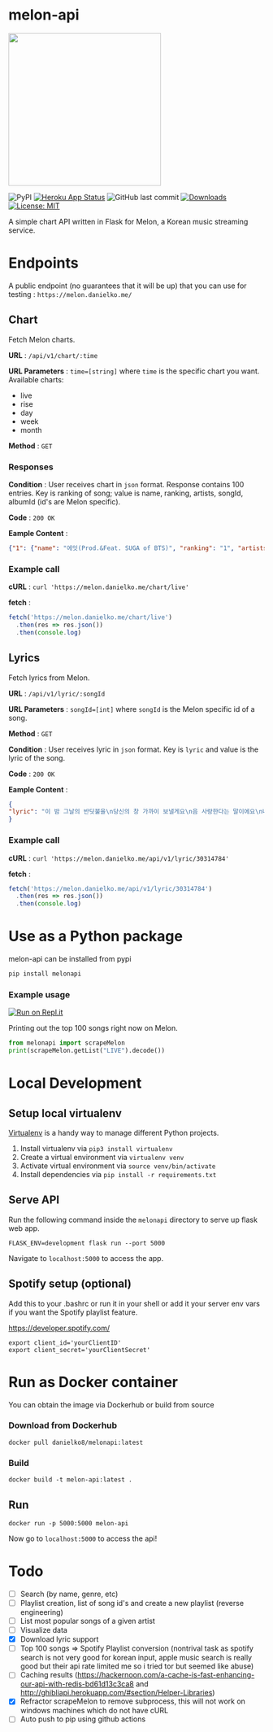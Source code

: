 # melon-api
<img src="https://i.imgur.com/Igpf68Q.png" width="300">

![PyPI](https://img.shields.io/pypi/v/melonapi?color=success&label=pypi%20package)
[![Heroku App Status](http://heroku-shields.herokuapp.com/ko28melonapi)](https://ko28melonapi.herokuapp.com)
![GitHub last commit](https://img.shields.io/github/last-commit/ko28/melon-api)
[![Downloads](https://pepy.tech/badge/melonapi)](https://pepy.tech/project/melonapi)
[![License: MIT](https://img.shields.io/badge/License-MIT-blue.svg)](https://opensource.org/licenses/MIT)

A simple chart API written in Flask for Melon, a Korean music streaming service. 

# Endpoints 

A public endpoint (no guarantees that it will be up) that you can use for testing : `https://melon.danielko.me/`

## Chart

Fetch Melon charts.

**URL** : `/api/v1/chart/:time`

**URL Parameters** : `time=[string]` where `time` is the specific chart you want. Available charts: 
- live
- rise
- day 
- week
- month

**Method** : `GET`


### Responses

**Condition** : User receives chart in `json` format. Response contains 100 entries. Key is ranking of song; value is name, ranking, artists, songId, albumId (id's are Melon specific). 

**Code** : `200 OK`

**Eample Content** :
```json
{"1": {"name": "에잇(Prod.&Feat. SUGA of BTS)", "ranking": "1", "artists": "아이유", "songId": "32578498", "albumId": "10426648"}, "2": {"name": "나비와 고양이 (feat.백현 (BAEKHYUN))", "ranking": "2", "artists": "볼빨간사춘기", "songId": "32583036", "albumId": "10427559"}, "3": {"name": "ON", "ranking": "3", "artists": "방탄소년단", "songId": "32399830", "albumId": "10377346"}, "4": {"name": "아로하", "ranking": "4", "artists": "조정석", "songId": "32491274", "albumId": "10409054"}, "5": {"name": "살짝 설렜어 (Nonstop)", "ranking": "5", "artists": "오마이걸", "songId": "32559781", "albumId": "10423289"}, "6": {"name": "00:00 (Zero O’Clock)", "ranking": "6", "artists": "방탄소년단", "songId": "32399832", "albumId": "10377346"}, "7": {"name": "Black Swan", "ranking": "7", "artists": "방탄소년단", "songId": "32323969", "albumId": "10377346"}, "8": {"name": "작은 것들을 위한 시 (Boy With Luv) (Feat. Halsey)", "ranking": "8", "artists": "방탄소년단", "songId": "31737197", "albumId": "10273641"}, "9": {"name": "친구", "ranking": "9", "artists": "방탄소년단", "songId": "32399834", "albumId": "10377346"}, "10": {"name": "Filter", "ranking": "10", "artists": "방탄소년단", "songId": "32399827", "albumId": "10377346"}, "11": {"name": "시차", "ranking": "11", "artists": "방탄소년단", "songId": "32399828", "albumId": "10377346"}, "12": {"name": "Moon", "ranking": "12", "artists": "방탄소년단", "songId": "32399835", "albumId": "10377346"}, "13": {"name": "Inner Child", "ranking": "13", "artists": "방탄소년단", "songId": "32399833", "albumId": "10377346"}, "14": {"name": "We are Bulletproof : the Eternal", "ranking": "14", "artists": "방탄소년단", "songId": "32399837", "albumId": "10377346"}, "15": {"name": "Louder than bombs", "ranking": "15", "artists": "방탄소년단", "songId": "32399829", "albumId": "10377346"}, "16": {"name": "욱 (UGH!)", "ranking": "16", "artists": "방탄소년단", "songId": "32399831", "albumId": "10377346"}, "17": {"name": "Interlude : Shadow", "ranking": "17", "artists": "방탄소년단", "songId": "32399826", "albumId": "10377346"}, "18": {"name": "Respect", "ranking": "18", "artists": "방탄소년단", "songId": "32399836", "albumId": "10377346"}, "19": {"name": "Outro : Ego", "ranking": "19", "artists": "방탄소년단", "songId": "32399838", "albumId": "10377346"}, "20": {"name": "Ridin’", "ranking": "20", "artists": "NCT DREAM", "songId": "32550660", "albumId": "10421298"}, "21": {"name": "Yours (Feat. 이하이, 창모)", "ranking": "21", "artists": "Raiden, 찬열 (CHANYEOL)", "songId": "32590490", "albumId": "10429159"}, "22": {"name": "Zombie", "ranking": "22", "artists": "DAY6 (데이식스)", "songId": "32586848", "albumId": "10428497"}, "23": {"name": "너를 사랑하고 있어", "ranking": "23", "artists": "백현 (BAEKHYUN)", "songId": "32298623", "albumId": "10372655"}, "24": {"name": "처음처럼", "ranking": "24", "artists": "엠씨더맥스 (M.C the MAX)", "songId": "32486613", "albumId": "10408131"}, "25": {"name": "내게 말해줘 (7 Days)", "ranking": "25", "artists": "NCT DREAM", "songId": "32550662", "albumId": "10421298"}, "26": {"name": "시작", "ranking": "26", "artists": "가호 (Gaho)", "songId": "32345931", "albumId": "10381712"}, "27": {"name": "너의 자리 (Puzzle Piece)", "ranking": "27", "artists": "NCT DREAM", "songId": "32550664", "albumId": "10421298"}, "28": {"name": "사랑, 하자", "ranking": "28", "artists": "수호 (SUHO)", "songId": "32495729", "albumId": "10409970"}, "29": {"name": "사랑은 또다시 (Love Again)", "ranking": "29", "artists": "NCT DREAM", "songId": "32550663", "albumId": "10421298"}, "30": {"name": "덤더럼(Dumhdurum)", "ranking": "30", "artists": "Apink (에이핑크)", "songId": "32528369", "albumId": "10416723"}, "31": {"name": "Quiet Down", "ranking": "31", "artists": "NCT DREAM", "songId": "32550661", "albumId": "10421298"}, "32": {"name": "Happy", "ranking": "32", "artists": "태연 (TAEYEON)", "songId": "32572926", "albumId": "10425647"}, "33": {"name": "Dolphin", "ranking": "33", "artists": "오마이걸", "songId": "32559782", "albumId": "10423289"}, "34": {"name": "좋은 사람 있으면 소개시켜줘", "ranking": "34", "artists": "조이 (JOY)", "songId": "32473998", "albumId": "10405712"}, "35": {"name": "이제 나만 믿어요", "ranking": "35", "artists": "임영웅", "songId": "32508053", "albumId": "10412319"}, "36": {"name": "너에게 가는 이 길 위에서 (너.이.길)", "ranking": "36", "artists": "백현 (BAEKHYUN)", "songId": "32421335", "albumId": "10396078"}, "37": {"name": "Obsession", "ranking": "37", "artists": "EXO", "songId": "32217921", "albumId": "10357878"}, "38": {"name": "Blueming", "ranking": "38", "artists": "아이유", "songId": "32183386", "albumId": "10346650"}, "39": {"name": "METEOR", "ranking": "39", "artists": "창모 (CHANGMO)", "songId": "32224272", "albumId": "10359162"}, "40": {"name": "흔들리는 꽃들 속에서 네 샴푸향이 느껴진거야", "ranking": "40", "artists": "장범준", "songId": "32003395", "albumId": "10320500"}, "41": {"name": "Love me or Leave me", "ranking": "41", "artists": "DAY6 (데이식스)", "songId": "32586850", "albumId": "10428497"}, "42": {"name": "영웅 (英雄; Kick It)", "ranking": "42", "artists": "NCT 127", "songId": "32393669", "albumId": "10391380"}, "43": {"name": "Go away go away", "ranking": "43", "artists": "찬열 (CHANYEOL), 펀치 (Punch)", "songId": "32325829", "albumId": "10377809"}, "44": {"name": "아무노래", "ranking": "44", "artists": "지코 (ZICO)", "songId": "32313543", "albumId": "10375118"}, "45": {"name": "Dance Monkey", "ranking": "45", "artists": "Tones And I", "songId": "31979846", "albumId": "10316394"}, "46": {"name": "마음을 드려요", "ranking": "46", "artists": "아이유", "songId": "32378104", "albumId": "10388744"}, "47": {"name": "그때 그 아인", "ranking": "47", "artists": "김필", "songId": "32377231", "albumId": "10388581"}, "48": {"name": "Made In You", "ranking": "48", "artists": "수호 (SUHO)", "songId": "32495730", "albumId": "10409970"}, "49": {"name": "어느 60대 노부부이야기", "ranking": "49", "artists": "임영웅", "songId": "32397381", "albumId": "10391899"}, "50": {"name": "우리 만남이", "ranking": "50", "artists": "폴킴", "songId": "32550314", "albumId": "10421264"}, "51": {"name": "해와 달처럼", "ranking": "51", "artists": "DAY6 (데이식스)", "songId": "32586847", "albumId": "10428497"}, "52": {"name": "돌덩이", "ranking": "52", "artists": "하현우 (국카스텐)", "songId": "32361098", "albumId": "10385262"}, "53": {"name": "자화상", "ranking": "53", "artists": "수호 (SUHO)", "songId": "32495732", "albumId": "10409970"}, "54": {"name": "I’m in Trouble", "ranking": "54", "artists": "뉴이스트", "songId": "32588064", "albumId": "10428727"}, "55": {"name": "O₂", "ranking": "55", "artists": "수호 (SUHO)", "songId": "32495728", "albumId": "10409970"}, "56": {"name": "너의 차례 (Feat. 윤하)", "ranking": "56", "artists": "수호 (SUHO)", "songId": "32495733", "albumId": "10409970"}, "57": {"name": "화려하지 않은 고백", "ranking": "57", "artists": "규현 (KYUHYUN)", "songId": "32508146", "albumId": "10412335"}, "58": {"name": "암막 커튼", "ranking": "58", "artists": "수호 (SUHO)", "songId": "32495731", "albumId": "10409970"}, "59": {"name": "바램", "ranking": "59", "artists": "임영웅", "songId": "32323330", "albumId": "10377157"}, "60": {"name": "어떻게 지내 (Prod. By VAN.C)", "ranking": "60", "artists": "오반", "songId": "32438894", "albumId": "10399190"}, "61": {"name": "WANNABE", "ranking": "61", "artists": "ITZY (있지)", "songId": "32445339", "albumId": "10400522"}, "62": {"name": "Tick Tock", "ranking": "62", "artists": "DAY6 (데이식스)", "songId": "32586849", "albumId": "10428497"}, "63": {"name": "반만", "ranking": "63", "artists": "진민호", "songId": "32224409", "albumId": "10359204"}, "64": {"name": "Memories", "ranking": "64", "artists": "Maroon 5", "songId": "32055419", "albumId": "10330593"}, "65": {"name": "Psycho", "ranking": "65", "artists": "Red Velvet (레드벨벳)", "songId": "32273582", "albumId": "10368053"}, "66": {"name": "품", "ranking": "66", "artists": "볼빨간사춘기", "songId": "32594046", "albumId": "10427559"}, "67": {"name": "늦은 밤 너의 집 앞 골목길에서", "ranking": "67", "artists": "노을", "songId": "32156286", "albumId": "10348811"}, "68": {"name": "Afraid", "ranking": "68", "artists": "DAY6 (데이식스)", "songId": "32586853", "albumId": "10428497"}, "69": {"name": "나의 하루는 다 너로 가득해", "ranking": "69", "artists": "지코 (ZICO), 웬디 (WENDY)", "songId": "32600237", "albumId": "10431009"}, "70": {"name": "보라빛 엽서", "ranking": "70", "artists": "임영웅", "songId": "32441451", "albumId": "10399605"}, "71": {"name": "Don't Start Now", "ranking": "71", "artists": "Dua Lipa", "songId": "32137576", "albumId": "10345880"}, "72": {"name": "FIESTA", "ranking": "72", "artists": "IZ*ONE (아이즈원)", "songId": "32381408", "albumId": "10389281"}, "73": {"name": "1 to 10", "ranking": "73", "artists": "DAY6 (데이식스)", "songId": "32586852", "albumId": "10428497"}, "74": {"name": "내 눈물 모아", "ranking": "74", "artists": "휘인 (Whee In)", "songId": "32561690", "albumId": "10423707"}, "75": {"name": "봄날", "ranking": "75", "artists": "방탄소년단", "songId": "30244931", "albumId": "10037969"}, "76": {"name": "그대 고운 내사랑", "ranking": "76", "artists": "어반자카파", "songId": "32521396", "albumId": "10415229"}, "77": {"name": "오늘도 빛나는 너에게 (To You My Light) (Feat.이라온)", "ranking": "77", "artists": "마크툽 (MAKTUB)", "songId": "31853557", "albumId": "10294603"}, "78": {"name": "2002", "ranking": "78", "artists": "Anne-Marie", "songId": "31029291", "albumId": "10137250"}, "79": {"name": "때려쳐", "ranking": "79", "artists": "DAY6 (데이식스)", "songId": "32586851", "albumId": "10428497"}, "80": {"name": "나보다 더 사랑해요", "ranking": "80", "artists": "김호중", "songId": "32560653", "albumId": "10423519"}, "81": {"name": "우리 왜 헤어져야 해", "ranking": "81", "artists": "신예영", "songId": "32187544", "albumId": "10353881"}, "82": {"name": "Love poem", "ranking": "82", "artists": "아이유", "songId": "32143487", "albumId": "10346650"}, "83": {"name": "Stay Tonight", "ranking": "83", "artists": "청하", "songId": "32559498", "albumId": "10423202"}, "84": {"name": "너를 그린 우주 (Insomnia2020) (Feat. 이라온)", "ranking": "84", "artists": "마크툽 (MAKTUB)", "songId": "32556676", "albumId": "10422586"}, "85": {"name": "Moon Dance", "ranking": "85", "artists": "뉴이스트", "songId": "32588063", "albumId": "10428727"}, "86": {"name": "Stuck with U", "ranking": "86", "artists": "Ariana Grande, Justin Bieber", "songId": "32584913", "albumId": "10428037"}, "87": {"name": "넌 내가 보고 싶지 않나 봐", "ranking": "87", "artists": "신예영", "songId": "32559566", "albumId": "10423244"}, "88": {"name": "Back To Me (평행우주)", "ranking": "88", "artists": "뉴이스트", "songId": "32588066", "albumId": "10428727"}, "89": {"name": "모든 날, 모든 순간 (Every day, Every Moment)", "ranking": "89", "artists": "폴킴", "songId": "30962526", "albumId": "10149492"}, "90": {"name": "꼭", "ranking": "90", "artists": "뉴이스트", "songId": "32588067", "albumId": "10428727"}, "91": {"name": "일편단심 민들레야", "ranking": "91", "artists": "임영웅", "songId": "32362652", "albumId": "10385603"}, "92": {"name": "Firework", "ranking": "92", "artists": "뉴이스트", "songId": "32588065", "albumId": "10428727"}, "93": {"name": "어떻게 이별까지 사랑하겠어, 널 사랑하는 거지", "ranking": "93", "artists": "AKMU (악동뮤지션)", "songId": "32061975", "albumId": "10331947"}, "94": {"name": "Maniac", "ranking": "94", "artists": "Conan Gray", "songId": "32122539", "albumId": "10343276"}, "95": {"name": "반딧별", "ranking": "95", "artists": "뉴이스트", "songId": "32588068", "albumId": "10428727"}, "96": {"name": "상사화", "ranking": "96", "artists": "임영웅", "songId": "32555799", "albumId": "10422374"}, "97": {"name": "배신자", "ranking": "97", "artists": "임영웅", "songId": "32457760", "albumId": "10402513"}, "98": {"name": "Zombie (English Ver.)", "ranking": "98", "artists": "DAY6 (데이식스)", "songId": "32586854", "albumId": "10428497"}, "99": {"name": "LALALILALA", "ranking": "99", "artists": "에이프릴 (APRIL)", "songId": "32550258", "albumId": "10421256"}, "100": {"name": "두 주먹", "ranking": "100", "artists": "임영웅", "songId": "32457753", "albumId": "10402513"}}
```

### Example call
**cURL** : `curl 'https://melon.danielko.me/chart/live'`

**fetch** :
```javascript
fetch('https://melon.danielko.me/chart/live')
  .then(res => res.json())
  .then(console.log)
```

## Lyrics

Fetch lyrics from Melon. 

**URL** : `/api/v1/lyric/:songId`

**URL Parameters** : `songId=[int]` where `songId` is the Melon specific id of a song. 

**Method** : `GET`

**Condition** : User receives lyric in `json` format. Key is `lyric` and value is the lyric of the song. 

**Code** : `200 OK`

**Eample Content** :
```json
{
"lyric": "이 밤 그날의 반딧불을\n당신의 창 가까이 보낼게요\n음 사랑한다는 말이에요\n나 우리의 첫 입맞춤을 떠올려\n그럼 언제든 눈을 감고\n음 가장 먼 곳으로 가요\n난 파도가 머물던\n모래 위에 적힌 글씨처럼\n그대가 멀리 사라져 버릴 것 같아\n늘 그리워 그리워\n여기 내 마음속에\n모든 말을 다 꺼내어 줄 순 없지만\n사랑한다는 말이에요\n어떻게 나에게\n그대란 행운이 온 걸까\n지금 우리 함께 있다면 아\n얼마나 좋을까요\n난 파도가 머물던\n모래 위에 적힌 글씨처럼\n그대가 멀리 사라져 버릴 것 같아\n또 그리워 더 그리워\n나의 일기장 안에\n모든 말을 다 꺼내어 줄 순 없지만\n사랑한다는 말\n이 밤 그날의 반딧불을 당신의\n창 가까이 띄울게요\n음 좋은 꿈 이길 바라요"
}
```

### Example call
**cURL** : `curl 'https://melon.danielko.me/api/v1/lyric/30314784'`

**fetch** :
```javascript
fetch('https://melon.danielko.me/api/v1/lyric/30314784')
  .then(res => res.json())
  .then(console.log)
```

# Use as a Python package
melon-api can be installed from pypi
```bash
pip install melonapi
```
### Example usage 
[![Run on Repl.it](https://repl.it/badge/github/ko28/melonapi-example)](https://repl.it/@ko28/melonapi-example)

Printing out the top 100 songs right now on Melon.
```python
from melonapi import scrapeMelon
print(scrapeMelon.getList("LIVE").decode())
```
# Local Development
## Setup local virtualenv 
[Virtualenv][] is a handy way to manage different Python projects. 

1) Install virtualenv via `pip3 install virtualenv 
`
2) Create a virtual environment via `virtualenv venv`
3) Activate virtual environment via `source venv/bin/activate`
4) Install dependencies via `pip install -r requirements.txt` 


## Serve API
Run the following command inside the `melonapi` directory to serve up flask web app.
```
FLASK_ENV=development flask run --port 5000
```
Navigate to `localhost:5000` to access the app. 

## Spotify setup (optional)
Add this to your .bashrc or run it in your shell or add it your server env vars if you want the Spotify playlist feature.

https://developer.spotify.com/
```
export client_id='yourClientID'
export client_secret='yourClientSecret'
```

# Run as Docker container 
You can obtain the image via Dockerhub or build from source
### Download from Dockerhub
```
docker pull danielko8/melonapi:latest
```
### Build
```
docker build -t melon-api:latest .
```
## Run
```
docker run -p 5000:5000 melon-api
```
Now go to `localhost:5000` to access the api!

# Todo
- [ ] Search (by name, genre, etc)
- [ ] Playlist creation, list of song id's and create a new playlist (reverse engineering)
- [ ] List most popular songs of a given artist
- [ ] Visualize data 
- [x] Download lyric support
- [ ] Top 100 songs => Spotify Playlist conversion (nontrival task as spotify search is not very good for korean input, apple music search is really good but their api rate limited me so i tried tor but seemed like abuse) 
- [ ] Caching results (https://hackernoon.com/a-cache-is-fast-enhancing-our-api-with-redis-bd61d13c3ca8 and http://ghibliapi.herokuapp.com/#section/Helper-Libraries)
- [x] Refractor scrapeMelon to remove subprocess, this will not work on windows machines which do not have cURL 
- [ ] Auto push to pip using github actions

[Virtualenv]: https://virtualenv.pypa.io/en/latest/